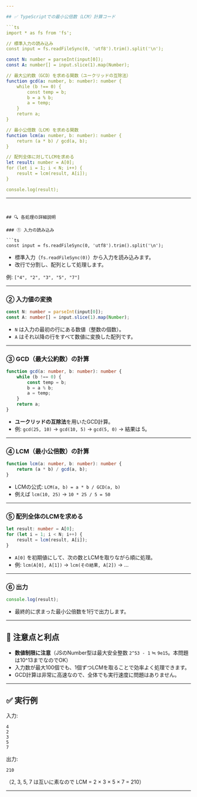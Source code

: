 ```yaml
---

## ✅ TypeScriptでの最小公倍数（LCM）計算コード

```ts
import * as fs from 'fs';

// 標準入力の読み込み
const input = fs.readFileSync(0, 'utf8').trim().split('\n');

const N: number = parseInt(input[0]);
const A: number[] = input.slice(1).map(Number);

// 最大公約数（GCD）を求める関数（ユークリッドの互除法）
function gcd(a: number, b: number): number {
    while (b !== 0) {
        const temp = b;
        b = a % b;
        a = temp;
    }
    return a;
}

// 最小公倍数（LCM）を求める関数
function lcm(a: number, b: number): number {
    return (a * b) / gcd(a, b);
}

// 配列全体に対してLCMを求める
let result: number = A[0];
for (let i = 1; i < N; i++) {
    result = lcm(result, A[i]);
}

console.log(result);
```

---
```


## 🔍 各処理の詳細説明

### ① 入力の読み込み

```ts
const input = fs.readFileSync(0, 'utf8').trim().split('\n');
```

- 標準入力（`fs.readFileSync(0)`）から入力を読み込みます。
- 改行で分割し、配列として処理します。

例: `["4", "2", "3", "5", "7"]`

---

### ② 入力値の変換

```ts
const N: number = parseInt(input[0]);
const A: number[] = input.slice(1).map(Number);
```

- `N` は入力の最初の行にある数値（整数の個数）。
- `A` はそれ以降の行をすべて数値に変換した配列です。

---

### ③ GCD（最大公約数）の計算

```ts
function gcd(a: number, b: number): number {
    while (b !== 0) {
        const temp = b;
        b = a % b;
        a = temp;
    }
    return a;
}
```

- **ユークリッドの互除法**を用いたGCD計算。
- 例: `gcd(25, 10)` → `gcd(10, 5)` → `gcd(5, 0)` → 結果は 5。

---

### ④ LCM（最小公倍数）の計算

```ts
function lcm(a: number, b: number): number {
    return (a * b) / gcd(a, b);
}
```

- LCMの公式: `LCM(a, b) = a * b / GCD(a, b)`
- 例えば `lcm(10, 25)` → `10 * 25 / 5 = 50`

---

### ⑤ 配列全体のLCMを求める

```ts
let result: number = A[0];
for (let i = 1; i < N; i++) {
    result = lcm(result, A[i]);
}
```

- `A[0]` を初期値にして、次の数とLCMを取りながら順に処理。
- 例: `lcm(A[0], A[1])` → `lcm(その結果, A[2])` → ...

---

### ⑥ 出力

```ts
console.log(result);
```

- 最終的に求まった最小公倍数を1行で出力します。

---

## 🧠 注意点と利点

- **数値制限に注意**（JSのNumber型は最大安全整数 `2^53 - 1` ≒ `9e15`。本問題は10^13までなのでOK）
- 入力数が最大100個でも、1個ずつLCMを取ることで効率よく処理できます。
- GCD計算は非常に高速なので、全体でも実行速度に問題はありません。

---

## ✅ 実行例

入力:

```
4
2
3
5
7
```

出力:

```
210
```

（2, 3, 5, 7 は互いに素なので LCM = 2 × 3 × 5 × 7 = 210）

---
